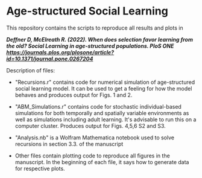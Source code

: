 # Age-structured Social Learning

This repository contains the scripts to reproduce all results and plots in 

***Deffner D, McElreath R. (2022). When does selection favor learning from the old? Social Learning in age-structured populations. PloS ONE https://journals.plos.org/plosone/article?id=10.1371/journal.pone.0267204***

Description of files:

- "Recursions.r" contains code for numerical simulation of age-structured social learning model. It can be used to get a feeling for how the model behaves and produces output for Figs. 1 and 2.

- "ABM_Simulations.r" contains code for stochastic individual-based simulations for both temporally and spatially variable environments as well as simulations including adult learning. It's advisable to run this on a computer cluster. Produces output for Figs. 4,5,6 S2 and S3.

- "Analysis.nb" is a Wolfram Mathematica notebook used to solve recursions in section 3.3. of the manuscript

- Other files contain plotting code to reproduce all figures in the manuscript. In the beginning of each file, it says how to generate data for respective plots.
